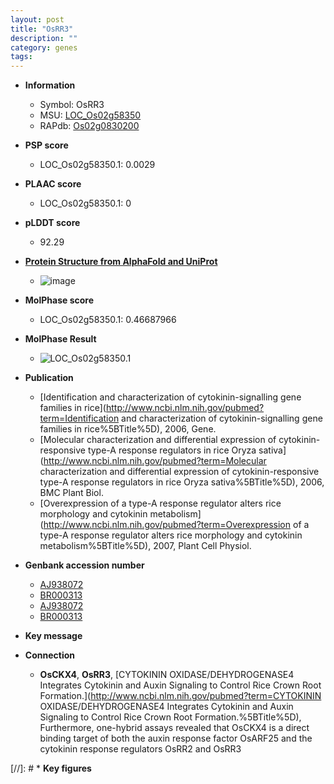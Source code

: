 ```yaml
---
layout: post
title: "OsRR3"
description: ""
category: genes
tags: 
---
```


* **Information**  
    + Symbol: OsRR3  
    + MSU: [LOC_Os02g58350](http://rice.plantbiology.msu.edu/cgi-bin/ORF_infopage.cgi?orf=LOC_Os02g58350)  
    + RAPdb: [Os02g0830200](http://rapdb.dna.affrc.go.jp/viewer/gbrowse_details/irgsp1?name=Os02g0830200)  

* **PSP score**  
    + LOC_Os02g58350.1: 0.0029 

* **PLAAC score**  
    + LOC_Os02g58350.1: 0 

* **pLDDT score**
    + 92.29

* **[Protein Structure from AlphaFold and UniProt](https://www.uniprot.org/uniprotkb/Q6K9T0/entry#structure)**
    + ![image](https://ricepsp.github.io/images/Q6/AF-Q6K9T0-F1.png)

* **MolPhase score**
    + LOC_Os02g58350.1: 0.46687966

* **MolPhase Result**
    + ![LOC_Os02g58350.1](https://304243504.github.io/Pictures/LOC_Os02g/LOC_Os02g58350.1.png)

* **Publication**  
    + [Identification and characterization of cytokinin-signalling gene families in rice](http://www.ncbi.nlm.nih.gov/pubmed?term=Identification and characterization of cytokinin-signalling gene families in rice%5BTitle%5D), 2006, Gene.
    + [Molecular characterization and differential expression of cytokinin-responsive type-A response regulators in rice Oryza sativa](http://www.ncbi.nlm.nih.gov/pubmed?term=Molecular characterization and differential expression of cytokinin-responsive type-A response regulators in rice Oryza sativa%5BTitle%5D), 2006, BMC Plant Biol.
    + [Overexpression of a type-A response regulator alters rice morphology and cytokinin metabolism](http://www.ncbi.nlm.nih.gov/pubmed?term=Overexpression of a type-A response regulator alters rice morphology and cytokinin metabolism%5BTitle%5D), 2007, Plant Cell Physiol.

* **Genbank accession number**  
    + [AJ938072](http://www.ncbi.nlm.nih.gov/nuccore/AJ938072)
    + [BR000313](http://www.ncbi.nlm.nih.gov/nuccore/BR000313)
    + [AJ938072](http://www.ncbi.nlm.nih.gov/nuccore/AJ938072)
    + [BR000313](http://www.ncbi.nlm.nih.gov/nuccore/BR000313)

* **Key message**  

* **Connection**  
    + __OsCKX4__, __OsRR3__, [CYTOKININ OXIDASE/DEHYDROGENASE4 Integrates Cytokinin and Auxin Signaling to Control Rice Crown Root Formation.](http://www.ncbi.nlm.nih.gov/pubmed?term=CYTOKININ OXIDASE/DEHYDROGENASE4 Integrates Cytokinin and Auxin Signaling to Control Rice Crown Root Formation.%5BTitle%5D), Furthermore, one-hybrid assays revealed that OsCKX4 is a direct binding target of both the auxin response factor OsARF25 and the cytokinin response regulators OsRR2 and OsRR3

[//]: # * **Key figures**  



